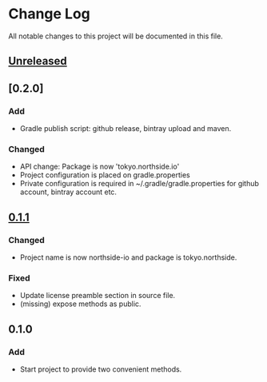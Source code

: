 # Change Log
All notable changes to this project will be documented in this file.

## [Unreleased]
## [0.2.0]
### Add
- Gradle publish script: github release, bintray upload and maven.

### Changed
- API change: Package is now 'tokyo.northside.io'
- Project configuration is placed on gradle.properties
- Private configuration is required in ~/.gradle/gradle.properties
  for github account, bintray account etc.


## [0.1.1]
### Changed
- Project name is now northside-io and package is tokyo.northside.

### Fixed
- Update license preamble section in source file.
- (missing) expose methods as public.

## 0.1.0
### Add
- Start project to provide two convenient methods.

[0.1.1]: https://github.com/miurahr/northside-io-java/compare/v0.1.0..v0.1.1
[Unreleased]: https://github.com/miurahr/northside-io-java/compare/v0.1.1...HEAD
